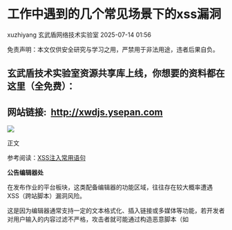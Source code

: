#  工作中遇到的几个常见场景下的xss漏洞  
xuzhiyang  玄武盾网络技术实验室   2025-07-14 01:56  
  
免责声明：本文仅供安全研究与学习之用，严禁用于非法用途，违者后果自负。  
## 玄武盾技术实验室资源共享库上线，你想要的资料都在这里（全免费）：  
## 网站链接:  http://xwdjs.ysepan.com  
  
![](https://mmbiz.qpic.cn/mmbiz_png/UM0M1icqlo0lIfDbzbNaXbE7ibPCId7T2luHp14f7icGCe4iaRE5vNksx06Hz7oghA1WNoY2MJWKZ71NjAw12RUibyA/640?wx_fmt=png&from=appmsg "")  
  
  
正文  
  
参考阅读：[XSS注入常用语句](https://mp.weixin.qq.com/s?__biz=MzI4MjkxNzY1NQ==&mid=2247484812&idx=1&sn=495549a6cc9c81bb9005e28f363d19bf&scene=21#wechat_redirect)  
  
  
  
**公告编辑器处**  
  
  
在发布作业的平台板块，这类配备编辑器的功能区域，往往存在较大概率遭遇 XSS（跨站脚本）漏洞风险。  
  
  
这是因为编辑器通常支持一定的文本格式化、插入链接或多媒体等功能，若开发者对用户输入的内容过滤不严格，攻击者就可能通过构造恶意脚本（如<script>  
标签代码），借助编辑器提交到平台。当其他用户浏览包含该恶意内容的作业页面时，脚本会被浏览器执行，进而导致 Cookie 窃取、会话劫持甚至网页篡改等安全问题。  
  
![图片](https://mmbiz.qpic.cn/mmbiz_jpg/UM0M1icqlo0lIfDbzbNaXbE7ibPCId7T2l2MKUTdnlrJZN77TKdVlibFsr8hPluRxzKlFaw5jIX2PlUoZduHrLRvA/640?wx_fmt=jpeg "")  
  
点提交，然后开启拦截数据包，添加payload：  
  
<details+open+ontoggle=confirm(document.cookie)>  
  
![图片](https://mmbiz.qpic.cn/mmbiz_jpg/UM0M1icqlo0lIfDbzbNaXbE7ibPCId7T2lics3fkeUWkTwwUvic6KrxOVEj4ibsCzNFmrcP937p4c5HSvaOPjv5PPCg/640?wx_fmt=jpeg "")  
  
把拦截到的包放出，访问作业处弹出cookie  
  
![图片](https://mmbiz.qpic.cn/mmbiz_jpg/UM0M1icqlo0lIfDbzbNaXbE7ibPCId7T2lSQ1pKDmcrne7FrnCY7wU8BwMlcQ5XsL5DZU3icZrC3ZSaAWrcCGA5uA/640?wx_fmt=jpeg "")  
  
**上传文件名处的xss**  
  
前端功能点如下  
  
![图片](https://mmbiz.qpic.cn/mmbiz_jpg/UM0M1icqlo0lIfDbzbNaXbE7ibPCId7T2lA0wdBicIU4VCvWWnm6ianASE2mGWs2HdCl2OTuqdVVzuCm380b0ibgyJg/640?wx_fmt=jpeg "")  
  
点击“  
我要办理  
”  
  
![图片](https://mmbiz.qpic.cn/mmbiz_jpg/UM0M1icqlo0lIfDbzbNaXbE7ibPCId7T2liam77UibCFwlzxpStcyAk9BLzfKVHTVAc13AAv6MDnKVG2gGnXA08aibg/640?wx_fmt=jpeg "")  
  
点击上传文件  
  
![图片](https://mmbiz.qpic.cn/mmbiz_jpg/UM0M1icqlo0lIfDbzbNaXbE7ibPCId7T2la6GLFiccgVIfAYdlX6fB607r0FjN2FFVeibyH3NyEA12Cy8bIlxc8atQ/640?wx_fmt=jpeg "")  
  
文件名可以直接修改如下  
  
<details open ontoggle=confirm(document.cookie)>.png  
  
![图片](https://mmbiz.qpic.cn/mmbiz_jpg/UM0M1icqlo0lIfDbzbNaXbE7ibPCId7T2lDrdDjibBlRAU4rKqEVL7blE4paSIFDLiaLicfAJTxb7a2d30aeIoCMzYw/640?wx_fmt=jpeg "")  
  
成功执行js代码  
  
![图片](https://mmbiz.qpic.cn/mmbiz_jpg/UM0M1icqlo0lIfDbzbNaXbE7ibPCId7T2lpmPa0TX4icAibzT07iaaYtaLLiaicoiawhapJNh8F0PnCibUeyRf8jK9yZIBQ/640?wx_fmt=jpeg "")  
  
在点击 “保存草稿” 按钮时，部分网站会在这一环节对内容进行过滤处理。为了确认内容是否真正符合平台规范，或是检测过滤机制的严格程度，建议在保存后前往草稿箱查看实际保存的内容状态。  
  
![图片](https://mmbiz.qpic.cn/mmbiz_jpg/UM0M1icqlo0lIfDbzbNaXbE7ibPCId7T2lK0zRMFZFINTeE6ACfcuSTFCkaob0dqGIwibTWgvOBKEGc6sCz1L8upw/640?wx_fmt=jpeg "")  
  
确认没有过滤，可以触发  
  
![图片](https://mmbiz.qpic.cn/mmbiz_jpg/UM0M1icqlo0lIfDbzbNaXbE7ibPCId7T2lcz5YeN5ia0LT2FQPxfib6cQ5fUbUPfr4aEWrGHzRWBELPC5vfxibYiaIgQ/640?wx_fmt=jpeg "")  
  
**针对于管理员的xss**  
  
前端功能点如下，点击发起申请  
  
![图片](https://mmbiz.qpic.cn/mmbiz_jpg/UM0M1icqlo0lIfDbzbNaXbE7ibPCId7T2ll9yVtFctrkSsjsEtD9KWRopH56wcVOo3vxyIeZ4HHFhbuPLfzHWlIg/640?wx_fmt=jpeg "")  
  
这里s标签就是给中间文本划横线  
  
![图片](https://mmbiz.qpic.cn/mmbiz_jpg/UM0M1icqlo0lIfDbzbNaXbE7ibPCId7T2l8vDHumR8kxvqyLJr2Lh1yEbicAWtoxZEs7B0a30Ih8aTc7ibYhGWBNEQ/640?wx_fmt=jpeg "")  
  
请求包如下  
  
![图片](https://mmbiz.qpic.cn/mmbiz_jpg/UM0M1icqlo0lIfDbzbNaXbE7ibPCId7T2libjS00IuHuU4OSrOpN8mCX6aj3XA5x2KO8J4oO7QoVUoNNSHrDjNCbw/640?wx_fmt=jpeg "")  
  
这里手动再添加下s标签  
  
![图片](https://mmbiz.qpic.cn/mmbiz_jpg/UM0M1icqlo0lIfDbzbNaXbE7ibPCId7T2lmL7pN5ib6alPSAWTnln1cJVJOuh9EZAYjtUo4MLpduLBoyt9jlmqPicQ/640?wx_fmt=jpeg "")  
  
从实际测试结果来看，s 标签已被成功解析。需要明确的是，即便标签未被解析，也不能完全排除存在 XSS 漏洞的可能，因为攻击者可能通过其他绕过方式触发漏洞；但反过来，只要标签被成功解析，就意味着用户输入的内容未被严格过滤，这种情况下存在 XSS 漏洞的概率会大幅提升。  
  
![图片](https://mmbiz.qpic.cn/mmbiz_jpg/UM0M1icqlo0lIfDbzbNaXbE7ibPCId7T2lDILB44WlKb49vxYK4B9f4z8XzK3XGVsjHhSv9Azju6WEqZ89nVutJA/640?wx_fmt=jpeg "")  
  
再重新编辑替换为最常见的paylaod  
  
![图片](https://mmbiz.qpic.cn/sz_mmbiz_png/CgXd9Hbb64mwzqwxzhavYwGt2x9gdibMMQL8ZHAT1ibP7zJuvO29GWOEib54YEkEpDSE8CSvytBfvsAq6zYW18EIA/640?wx_fmt=png&from=appmsg&watermark=1&tp=wxpic&wxfrom=5&wx_lazy=1 "")  
  
没有什么过滤，成功执行js代码弹窗  
  
![图片](https://mmbiz.qpic.cn/mmbiz_jpg/UM0M1icqlo0lIfDbzbNaXbE7ibPCId7T2lUKIicLOwDXgAaeNuBfcDtLiabKHhVPjjvoCpyYHQXITkJA4GJcVjSxag/640?wx_fmt=jpeg "")  
  
**存储桶修改response导致xss**  
  
首先新建一个txt文件  
  
![image.png](https://mmbiz.qpic.cn/mmbiz_jpg/UM0M1icqlo0lIfDbzbNaXbE7ibPCId7T2l2o6qFbIzOQNIsfCue6Nv2OMNO3nLIOy0HfMaJMaShYgibYXE1Bp8Vibg/640?wx_fmt=jpeg "")  
  
上传文件功能点  
  
![图片](https://mmbiz.qpic.cn/mmbiz_jpg/UM0M1icqlo0lIfDbzbNaXbE7ibPCId7T2lAqbbWDiaTExTcNeQIQWNESWOqogrW1aolvOZzWZyBRe6hicArsfOItCA/640?wx_fmt=jpeg "")  
  
可以看到绝对路径  
  
![图片](https://mmbiz.qpic.cn/mmbiz_jpg/UM0M1icqlo0lIfDbzbNaXbE7ibPCId7T2lUsm40wHvd0sibLLSQKACdmC98qryKAiaNJk4icjlagIGic7ttEZuct3SfQ/640?wx_fmt=jpeg "")  
  
存储桶域名修改为绑定的CDN域名，后面添加?response-content-type=text/html  
  
![图片](https://mmbiz.qpic.cn/mmbiz_jpg/UM0M1icqlo0lIfDbzbNaXbE7ibPCId7T2l27wHqrcsFV8tjNbWgcC9zKB9pWSwg9eLzISbK7fxIjEoPLk7hVTuBQ/640?wx_fmt=jpeg "")  
  
这种就属于低危反射型xss  
  
**并发绕过限制的存储型xss**  
  
地址簿管理  
  
![图片](https://mmbiz.qpic.cn/mmbiz_jpg/UM0M1icqlo0lIfDbzbNaXbE7ibPCId7T2lhgeEXK1CCchktc4HDAzgibq9ibhcibnRtRoq1f7FJoRQ8CUxcibAbMcf5A/640?wx_fmt=jpeg "")  
  
直接添加下面payload会被过滤  
  
<input2 onmouseout=\"alert(1)\">test</input2>  
  
![图片](https://mmbiz.qpic.cn/mmbiz_jpg/UM0M1icqlo0lIfDbzbNaXbE7ibPCId7T2ldE7PicMkIibC5ibr0lsonkldhvibK5mMbbcmbd7NsABP8wqw7vYgUWtD9Q/640?wx_fmt=jpeg "")  
  
遍历下面数字达到简单的并发效果  
  
![图片](https://mmbiz.qpic.cn/mmbiz_jpg/UM0M1icqlo0lIfDbzbNaXbE7ibPCId7T2lcVTSHjD6SUzCEo0CyMxhp3nmI4NnEdpdutUh9Xshm4KibZQ3iaaQ0eOQ/640?wx_fmt=jpeg "")  
  
成功绕过拦截  
  
![图片](https://mmbiz.qpic.cn/mmbiz_jpg/UM0M1icqlo0lIfDbzbNaXbE7ibPCId7T2ld5DpQNzzMb7ibTzTDsWdUVia5EaK4uZib8faUpjK60m52gxFeZQbd8Dww/640?wx_fmt=jpeg "")  
  
这里来说只是self-xss，但是通过下订单选择此地址，再通过并发绕过限制即可盗取目标cookie  
  
![图片](https://mmbiz.qpic.cn/mmbiz_jpg/UM0M1icqlo0lIfDbzbNaXbE7ibPCId7T2l6RmVn2u7ibuwzRR1lrDcicrgccPicrddjXQDibabeST0Yf15lcBcEzibqgA/640?wx_fmt=jpeg "")  
  
**某企业论坛的存储xss**  
  
漏洞点在评论区  
  
![图片](https://mmbiz.qpic.cn/mmbiz_jpg/UM0M1icqlo0lIfDbzbNaXbE7ibPCId7T2lRZ4F6icRHeozJia2GlLibVYx0hichl3ebHqOmicPjSqupA9kKYpG39UCJ4w/640?wx_fmt=jpeg "")  
  
先测试最常见的a标签  
  
![图片](https://mmbiz.qpic.cn/mmbiz_jpg/UM0M1icqlo0lIfDbzbNaXbE7ibPCId7T2luazKNLicXCDYiboZYdxmoUvnJAUibQOBcMXAk1P9KeEeDqFNVbY2lrsSw/640?wx_fmt=jpeg "")  
  
发现成功解析  
  
![图片](https://mmbiz.qpic.cn/mmbiz_jpg/UM0M1icqlo0lIfDbzbNaXbE7ibPCId7T2lpgaxeict6ZqqDTqWqf1ofJPlbPnaTcB6opwML4iabRZH16jmia9CNF4lQ/640?wx_fmt=jpeg "")  
  
随便打个payload：  
  
<a href=javascript:[1].find(alert)>xss</a>  
  
![图片](https://mmbiz.qpic.cn/mmbiz_jpg/UM0M1icqlo0lIfDbzbNaXbE7ibPCId7T2licibBIibMVOuwKibBlQ3dAI9bV0Cu0IqGAkVGAuYpT5TGrWIGrDgRE9hicQ/640?wx_fmt=jpeg "")  
  
发现有过滤，构造事件属性，测试不太会过滤的事件，复制才会触发：  
  
<a oncopy=alert(1)>t  
  
选中t直接复制即可弹窗  
  
![图片](https://mmbiz.qpic.cn/mmbiz_jpg/UM0M1icqlo0lIfDbzbNaXbE7ibPCId7T2lWIicgYdwEpGye67U7oxQfibVB7ybhD07p2yf9wjJZCfLpVJgeGIcZVKg/640?wx_fmt=jpeg "")  
  
再测试一下简单交互就触发的事件，payload如下：  
  
<a onmousemove=alert(1)>t  
  
![图片](https://mmbiz.qpic.cn/mmbiz_jpg/UM0M1icqlo0lIfDbzbNaXbE7ibPCId7T2ljnKzkGsnuYmWFAUuyzkx43y8q5RiaibYudznyBYBNicxibgsbDTFYRb4Rg/640?wx_fmt=jpeg "")  
  
晃动鼠标就可以弹窗  
  
![图片](https://mmbiz.qpic.cn/mmbiz_jpg/UM0M1icqlo0lIfDbzbNaXbE7ibPCId7T2llN4RafWVdIJjUzsoEcm2dNKiaGaUO9STpYWQFRxic1Hia70vawuyOFGwQ/640?wx_fmt=jpeg "")  
  
再稍微变换一下展示操作  
  
<a onmousemove=top[/al/.source+/ert/.source]('xsss')>test  
  
**银行门户的反射型xss**  
  
点击关于我们功能  
  
![图片](https://mmbiz.qpic.cn/mmbiz_jpg/UM0M1icqlo0lIfDbzbNaXbE7ibPCId7T2liaia8yiag6IuNPaDtCWQeF4fy167bBQnqh9ExhvickQuZ8n77ib8SlPIGvg/640?wx_fmt=jpeg "")  
  
url中拼接title参数，发现回显到了前端  
  
![图片](https://mmbiz.qpic.cn/mmbiz_jpg/UM0M1icqlo0lIfDbzbNaXbE7ibPCId7T2licu7MkIL3ap1fcloXzuYJficFTQgISFyU5Hf7AUDNGCU3MZGPDQbMW5Q/640?wx_fmt=jpeg "")  
  
随便插个payload被waf拦截  
  
![图片](https://mmbiz.qpic.cn/mmbiz_jpg/UM0M1icqlo0lIfDbzbNaXbE7ibPCId7T2l5Dia6LMAna96lBBcLd9EuNZJ7YvlLMkl1tDNThmlriadgYnrHUWPbbEQ/640?wx_fmt=jpeg "")  
  
手动测试a标签，可以解析  
  
![图片](https://mmbiz.qpic.cn/mmbiz_jpg/UM0M1icqlo0lIfDbzbNaXbE7ibPCId7T2laGNcQ2ic7hC5t437wR78chrI1g4jf3g00cmJPibLIqBiag8yiakWiaQtI9g/640?wx_fmt=jpeg "")  
  
直接上payload：  
  
<a onmousemove=alert(xss)>test  
  
这里本来以为会拦截，结果没拦直接弹了，省的再绕了  
  
![图片](https://mmbiz.qpic.cn/mmbiz_jpg/UM0M1icqlo0lIfDbzbNaXbE7ibPCId7T2lg09APjX0mf6yTkPibtXIVPiczPE9rj5mC10nZee5AobksNYichMN8yNkg/640?wx_fmt=jpeg "")  
  
  
  
为爱发电，随手点个「推荐」吧！  
  
![图片](https://mmbiz.qpic.cn/mmbiz_png/UM0M1icqlo0knIjq7rj7rsX0r4Rf2CDQylx0IjMfpPM93icE9AGx28bqwDRau5EkcWpK6WBAG5zGDS41wkfcvJiaA/640?wx_fmt=other&wxfrom=5&wx_lazy=1&wx_co=1&tp=webp "")  
  
声明：  
技术文章均收集于互联网，仅作为本人学习、记录使用。  
侵权删  
！  
！  
  
